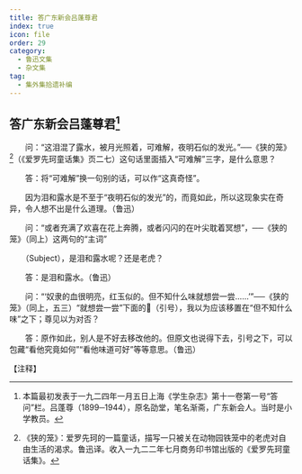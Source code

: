 ```yaml
---
title: 答广东新会吕蓬尊君
index: true
icon: file
order: 29
category:
  - 鲁迅文集
  - 杂文集
tag:  
  - 集外集拾遗补编
---
```


## 答广东新会吕蓬尊君[^①]

　　问：“这泪混了露水，被月光照着，可难解，夜明石似的发光。”──《狭的笼》[^②]（《爱罗先珂童话集》页二七）这句话里面插入“可难解”三字，是什么意思？

　　答：将“可难解”换一句别的话，可以作“这真奇怪”。

　　因为泪和露水是不至于“夜明石似的发光”的，而竟如此，所以这现象实在奇异，令人想不出是什么道理。（鲁迅）

　　问：“或者充满了欢喜在花上奔腾，或者闪闪的在叶尖耽着冥想”，──《狭的笼》（同上）这两句的“主词”

　　（Subject），是泪和露水呢？还是老虎？

　　答：是泪和露水。（鲁迅）

　　问：“‘奴隶的血很明亮，红玉似的。但不知什么味就想尝一尝……’”──《狭的笼》（同上，五三）“就想尝一尝”下面的（引号），我以为应该移置在“但不知什么味”之下；尊见以为对否？

　　答：原作如此，别人是不好去移改他的。但原文也说得下去，引号之下，可以包藏“看他究竟如何”“看他味道可好”等等意思。（鲁迅）

【注释】

[^①]:本篇最初发表于一九二四年一月五日上海《学生杂志》第十一卷第一号“答问”栏。吕蓬尊（1899─1944），原名劭堂，笔名渐斋，广东新会人。当时是小学教员。

[^②]:《狭的笼》：爱罗先珂的一篇童话，描写一只被关在动物园铁笼中的老虎对自由生活的渴求。鲁迅译。收入一九二二年七月商务印书馆出版的《爱罗先珂童话集》。
